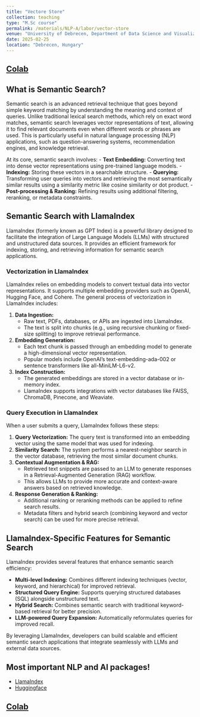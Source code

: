 ```yaml
---
title: "Vectore Store"
collection: teaching
type: "M.Sc course"
permalink: /materials/NLP-A/labor/vector-store
venue: "University of Debrecen, Department of Data Science and Visualization"
date: 2025-02-25
location: "Debrecen, Hungary"
---
```


## [Colab](https://colab.research.google.com/drive/1Zf2OESutr4QaZK5prOY4tF3sIDgjDVIO)

## What is Semantic Search?

Semantic search is an advanced retrieval technique that goes beyond simple keyword matching by understanding the meaning and context of queries. Unlike traditional lexical search methods, which rely on exact word matches, semantic search leverages vector representations of text, allowing it to find relevant documents even when different words or phrases are used. This is particularly useful in natural language processing (NLP) applications, such as question-answering systems, recommendation engines, and knowledge retrieval.

At its core, semantic search involves:
    - **Text Embedding:** Converting text into dense vector representations using pre-trained language models.
    - **Indexing:** Storing these vectors in a searchable structure.
    - **Querying:** Transforming user queries into vectors and retrieving the most semantically similar results using a similarity metric like cosine similarity or dot product.
    - **Post-processing & Ranking:** Refining results using additional filtering, reranking, or metadata constraints.

## Semantic Search with LlamaIndex

LlamaIndex (formerly known as GPT Index) is a powerful library designed to facilitate the integration of Large Language Models (LLMs) with structured and unstructured data sources. It provides an efficient framework for indexing, storing, and retrieving information for semantic search applications.

### Vectorization in LlamaIndex

LlamaIndex relies on embedding models to convert textual data into vector representations. It supports multiple embedding providers such as OpenAI, Hugging Face, and Cohere. The general process of vectorization in LlamaIndex includes:

1. **Data Ingestion:**
    - Raw text, PDFs, databases, or APIs are ingested into LlamaIndex.
    - The text is split into chunks (e.g., using recursive chunking or fixed-size splitting) to improve retrieval performance.
2. **Embedding Generation:**
    - Each text chunk is passed through an embedding model to generate a high-dimensional vector representation.
    - Popular models include OpenAI’s text-embedding-ada-002 or sentence transformers like all-MiniLM-L6-v2.
3. **Index Construction:**
    - The generated embeddings are stored in a vector database or in-memory index.
    - LlamaIndex supports integrations with vector databases like FAISS, ChromaDB, Pinecone, and Weaviate.

### Query Execution in LlamaIndex

When a user submits a query, LlamaIndex follows these steps:
1. **Query Vectorization:** The query text is transformed into an embedding vector using the same model that was used for indexing.
2. **Similarity Search:** The system performs a nearest-neighbor search in the vector database, retrieving the most similar document chunks.
3. **Contextual Augmentation & RAG:** 
    - Retrieved text snippets are passed to an LLM to generate responses in a Retrieval-Augmented Generation (RAG) workflow. 
    - This allows LLMs to provide more accurate and context-aware answers based on retrieved knowledge.
4. **Response Generation & Ranking:**
    - Additional ranking or reranking methods can be applied to refine search results.
    - Metadata filters and hybrid search (combining keyword and vector search) can be used for more precise retrieval.

## LlamaIndex-Specific Features for Semantic Search

LlamaIndex provides several features that enhance semantic search efficiency:

- **Multi-level Indexing:** Combines different indexing techniques (vector, keyword, and hierarchical) for improved retrieval.
- **Structured Query Engine:** Supports querying structured databases (SQL) alongside unstructured text.
- **Hybrid Search:** Combines semantic search with traditional keyword-based retrieval for better precision.
- **LLM-powered Query Expansion:** Automatically reformulates queries for improved recall.

By leveraging LlamaIndex, developers can build scalable and efficient semantic search applications that integrate seamlessly with LLMs and external data sources.

## Most important NLP and AI packages!

- [LlamaIndex](https://docs.llamaindex.ai/en/stable/)
- [Huggingface](https://huggingface.co/)

## [Colab](https://colab.research.google.com/drive/17PNZn6S4BxkTQBi81ytuFKSA193TifPy#scrollTo=t94J2jg6CsXq)